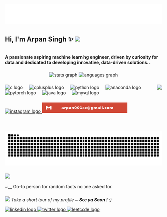 <h1 align="center">
  <img src="https://github.com/Arpan010/Arpan010/blob/main/Arpan.svg" alt="Arpan Singh" />
</h1>
<h2> Hi, I'm Arpan Singh ✨ <img src="https://media.giphy.com/media/mGcNjsfWAjY5AEZNw6/giphy.gif" width="50"></h2>
<h4 align="left"><br>A passionate aspiring machine learning engineer, driven by curiosity for data and dedicated to developing innovative, data-driven solutions..</h4>

###

<div align="center">
  <img src="https://github-readme-stats.vercel.app/api?username=Arpan010&hide_title=false&hide_rank=false&show_icons=true&include_all_commits=true&count_private=true&disable_animations=false&theme=dracula&locale=en&hide_border=false" height="150" alt="stats graph"  />
  <img src="https://github-readme-stats.vercel.app/api/top-langs?username=Arpan010&locale=en&hide_title=false&layout=compact&card_width=320&langs_count=5&theme=dracula&hide_border=false" height="150" alt="languages graph"  />
</div>

###
<img align="right" height="150" src="https://media3.giphy.com/media/v1.Y2lkPTc5MGI3NjExN2gxbTlsYXVmYWhseGRuMTY4eDJ1N3F2czcyeDIxMjAwYmVtYXd0cyZlcD12MV9pbnRlcm5hbF9naWZfYnlfaWQmY3Q9Zw/ge7l7e5EiHUYI3e71P/giphy.gif"  />
<div align="left">
  <img src="https://cdn.jsdelivr.net/gh/devicons/devicon/icons/c/c-original.svg" height="30" alt="c logo"  />
  <img width="12" />
  <img src="https://cdn.jsdelivr.net/gh/devicons/devicon/icons/cplusplus/cplusplus-original.svg" height="30" alt="cplusplus logo"  />
  <img width="12" />
  <img src="https://cdn.jsdelivr.net/gh/devicons/devicon/icons/python/python-original.svg" height="30" alt="python logo"  />
  <img width="12" />
  <img src="https://cdn.jsdelivr.net/gh/devicons/devicon/icons/anaconda/anaconda-original.svg" height="30" alt="anaconda logo"  />
  <img width="12" />
  <img src="https://cdn.jsdelivr.net/gh/devicons/devicon/icons/pytorch/pytorch-original.svg" height="30" alt="pytorch logo"  />
  <img width="12" />
  <img src="https://cdn.jsdelivr.net/gh/devicons/devicon/icons/java/java-original.svg" height="30" alt="java logo"  />
  <img width="12" />
  <img src="https://cdn.jsdelivr.net/gh/devicons/devicon/icons/mysql/mysql-original.svg" height="30" alt="mysql logo"  />
</div>

###



###

<div align="left">
  <a href="https://www.instagram.com/arpnn_0/" target="_blank">
    <img src="https://img.shields.io/static/v1?message=Instagram&logo=instagram&label=&color=E4405F&logoColor=white&labelColor=&style=for-the-badge" height="35" alt="instagram logo"  />
  </a>
  <a href="https://github.com/Arpan010/Arpan010/blob/main/README.md" target="_blank">
     <img src="https://github.com/Arpan010/Arpan010/blob/main/gmail.svg" height="35" alt="gmail logo"  />
  </a>
</div>

###

<br clear="both">

<img src="https://raw.githubusercontent.com/Arpan010/Arpan010/output/snake.svg" alt="Snake animation" />

###
<img src="https://media.giphy.com/media/VgCDAzcKvsR6OM0uWg/giphy.gif" width="50">

<p align="left">~__ Go-to person for random facts no one asked for.</p>

###
<img src="https://media0.giphy.com/media/v1.Y2lkPTc5MGI3NjExb2FvdHdkODB5bzM0ZW81NzFsazFrMDlhM3BzZHNneWJmbzVhbmJtZSZlcD12MV9pbnRlcm5hbF9naWZfYnlfaWQmY3Q9Zw/bcKmIWkUMCjVm/giphy.gif" width="60"> <em><b></b> Take a short tour of my profile ~ <b>See ya Soon !</b> :)</em>
<div align="left">
  <a href="https://www.linkedin.com/in/arpan-singh-105995318/" target="_blank">
    <img src="https://cdn-icons-png.flaticon.com/512/174/174857.png" width="52" height="40" alt="linkedin logo"  />
  </a>
  <a href="" target="_blank">
    <img src="https://cdn-icons-png.flaticon.com/512/3670/3670151.png" width="52" height="40" alt="twitter logo"  />
  </a>
  <a href="https://leetcode.com/u/arpnn_00/" target="_blank">
    <img src="https://assets.leetcode.com/static_assets/public/icons/favicon-96x96.png" width="52" height="40" alt="leetcode logo"  />
  </a>

  
</div>

###
